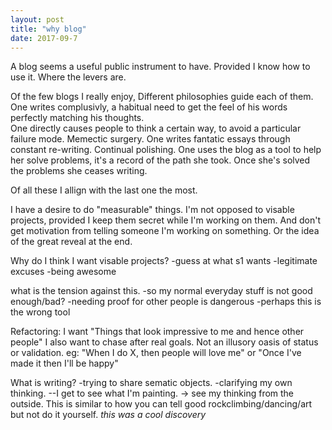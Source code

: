 ```yaml
---
layout: post
title: "why blog"
date: 2017-09-7
---
```


A blog seems a useful public instrument to have. 
Provided I know how to use it. Where the levers are. 

Of the few blogs I really enjoy, Different philosophies guide each of them.
One writes complusivly, a habitual need to get the feel of his words perfectly matching his thoughts.  
One directly causes people to think a certain way, to avoid a particular failure mode. Memectic surgery. 
One writes fantatic essays through constant re-writing. Continual polishing.
One uses the blog as a tool to help her solve problems, it's a record of the path she took. 
Once she's solved the problems she ceases writing.

Of all these I allign with the last one the most. 

I have a desire to do "measurable" things. 
I'm not opposed to visable projects, provided I keep them secret while I'm working on them. 
And don't get motivation from telling someone I'm working on something. Or the idea of the great reveal at the end.

Why do I think I want visable projects? 
-guess at what s1 wants
-legitimate excuses
-being awesome

what is the tension against this. 
-so my normal everyday stuff is not good enough/bad?
-needing proof for other people is dangerous
-perhaps this is the wrong tool

Refactoring: I want "Things that look impressive to me and hence other people"
I also want to chase after real goals. Not an illusory oasis of status or validation. 
eg: "When I do X, then people will love me" or "Once I've made it then I'll be happy"

What is writing?
-trying to share sematic objects. 
-clarifying my own thinking. 
--I get to see what I'm painting. -> see my thinking from the outside. 
This is similar to how you can tell good rockclimbing/dancing/art but not do it yourself. 
*this was a cool discovery*
